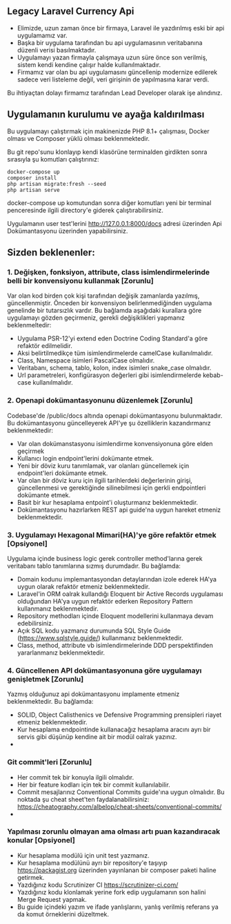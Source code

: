 ## Legacy Laravel Currency Api

- Elimizde, uzun zaman önce bir firmaya, Laravel ile yazdırılmış eski bir api uygulamamız var. 
- Başka bir uygulama tarafından bu api uygulamasının veritabanına düzenli verisi basılmaktadır.
- Uygulamayı yazan firmayla çalışmaya uzun süre önce son verilmiş, sistem kendi kendine çalışır halde kullanılmaktadır.
- Firmamız var olan bu api uygulamasını güncellenip modernize edilerek sadece veri listeleme değil, veri girişinin de yapılmasına karar verdi.

Bu ihtiyaçtan dolayı firmamız tarafından Lead Developer olarak işe alındınız.

## Uygulamanın kurulumu ve ayağa kaldırılması

Bu uygulamayı çalıştırmak için makinenizde PHP 8.1+ çalışması, Docker olması ve Composer yüklü olması beklenmektedir.

Bu git repo'sunu klonlayıp kendi klasörüne terminalden girdikten sonra sırasıyla şu komutları çalıştırınız:
```shell
docker-compose up
composer install
php artisan migrate:fresh --seed
php artisan serve
```
docker-compose up komutundan sonra diğer komutları yeni bir terminal penceresinde ilgili directory'e giderek çalıştırabilirsiniz.

Uygulamanın user test'lerini http://127.0.0.1:8000/docs adresi üzerinden Api Dokümantasyonu üzerinden yapabilirsiniz.

## Sizden beklenenler:

### 1. Değişken, fonksiyon, attribute, class isimlendirmelerinde belli bir konvensiyonu kullanmak [Zorunlu]

Var olan kod birden çok kişi tarafından değişik zamanlarda yazılmış, güncellenmiştir. 
Önceden bir konvensiyon belirlenmediğinden uygulama genelinde bir tutarsızlık vardır.
Bu bağlamda aşağıdaki kurallara göre uygulamayı gözden geçirmeniz, gerekli değişiklikleri yapmanız beklenmeltedir:

- Uygulama PSR-12'yi extend eden Doctrine Coding Standard'a göre refaktör edilmelidir.
- Aksi belirtilmedikçe tüm isimlendirmelerde camelCase kullanılmalıdır.
- Class, Namespace isimleri PascalCase olmalıdır.
- Veritabanı, schema, tablo, kolon, index isimleri snake_case olmalıdır.
- Url parametreleri, konfigürasyon değerleri gibi isimlendirmelerde kebab-case kullanılmalıdır.

### 2. Openapi dokümantasyonunu düzenlemek [Zorunlu]

Codebase'de /public/docs altında openapi dokümantasyonu bulunmaktadır. 
Bu dokümantasyonu güncelleyerek API'ye şu özelliklerin kazandırmanız beklenmektedir:

- Var olan dokümanstasyonu isimlendirme konvensiyonuna göre elden geçirmek
- Kullanıcı login endpoint'lerini dokümante etmek.
- Yeni bir döviz kuru tanımlamak, var olanları güncellemek için endpoint'leri dokümante etmek.
- Var olan bir döviz kuru için ilgili tarihlerdeki değerlerinin girişi, güncellenmesi ve gerektiğinde silinebilmesi için gerkli endpointleri dokümante etmek.
- Basit bir kur hesaplama entpoint'i oluşturmanız beklenmektedir.
- Dokümantasyonu hazırlarken REST api guide'na uygun hareket etmeniz beklenmektedir.


### 3. Uygulamayı Hexagonal Mimari(HA)'ye göre refaktör etmek [Opsiyonel]

Uygulama içinde business logic gerek controller method'larına gerek veritabanı tablo tanımlarına sızmış durumdadır.
Bu bağlamda:

- Domain kodunu implemantasyondan detaylarından izole ederek HA'ya uygun olarak refaktör etmeniz beklenmektedir.
- Laravel'in ORM oalrak kullandığı Eloquent bir Active Records uygulaması olduğundan HA'ya uygun refaktör ederken Repository Pattern kullanmanız beklenmektedir.
- Repository methodları içinde Eloquent modellerini kullanmaya devam edebilirsiniz.
- Açık SQL kodu yazmanız durumunda SQL Style Guide (https://www.sqlstyle.guide/) kullanmanız beklenmektedir.
- Class, method, attribute vb isimlendirmelerinde DDD perspektifinden yararlanmanız beklenmektedir.

### 4. Güncellenen API dokümantasyonuna göre uygulamayı genişletmek [Zorunlu]

Yazmış olduğunuz api dokümantasyonu implamente etmeniz beklenmektedir. Bu bağlamda:

- SOLID, Object Calisthenics ve Defensive Programming prensipleri riayet etmeniz beklenmektedir.
- Kur hesaplama endpointinde kullanacağız hesaplama aracını ayrı bir servis gibi düşünüp kendine ait bir modül oalrak yazınız.
- 

### Git commit'leri [Zorunlu]

- Her commit tek bir konuyla ilgili olmalıdır.
- Her bir feature kodları için tek bir commit kullanılabilir.
- Commit mesajlarınız Conventional Commits guide'ına uygun olmalıdır. Bu noktada şu cheat sheet'ten faydalanabilirsiniz: https://cheatography.com/albelop/cheat-sheets/conventional-commits/
- 

### Yapılması zorunlu olmayan ama olması artı puan kazandıracak konular [Opsiyonel]

- Kur hesaplama modülü için unit test yazmanız.
- Kur hesaplama modülünü ayrı bir repository'e taşıyıp https://packagist.org üzerinden yayınlanan bir composer paketi haline getirmek. 
- Yazdığınız kodu Scrutinizer CI https://scrutinizer-ci.com/
- Yazdığınız kodu klonlamak yerine fork edip uygulamanın son halini Merge Request yapmak.
- Bu guide içindeki yazım ve ifade yanlışlarını, yanlış verilmiş referans ya da komut örneklerini düzeltmek.  


